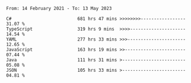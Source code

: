 <!-- [![Top Langs](https://github-readme-stats.vercel.app/api/top-langs/?username=thititongumpun&layout=compact&langs_count=7&theme=prussian)](https://github.com/thititongumpun)
[![Anurag's GitHub stats](https://github-readme-stats.vercel.app/api?username=thititongumpun&hide=stars&show_icons=true&theme=prussian)](https://github.com/thititongumpun) -->

<!--START_SECTION:waka-->

```text
From: 14 February 2021 - To: 13 May 2023

C#                         681 hrs 47 mins >>>>>>>>-----------------   31.07 %
TypeScript                 319 hrs 9 mins  >>>>---------------------   14.54 %
YAML                       277 hrs 33 mins >>>----------------------   12.65 %
JavaScript                 163 hrs 19 mins >>-----------------------   07.44 %
Java                       111 hrs 31 mins >------------------------   05.08 %
JSON                       105 hrs 33 mins >------------------------   04.81 %
```

<!--END_SECTION:waka-->
